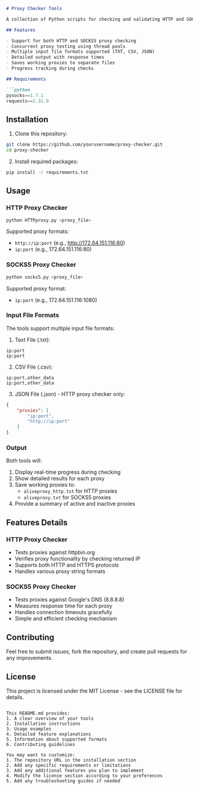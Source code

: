 
```markdown
# Proxy Checker Tools

A collection of Python scripts for checking and validating HTTP and SOCKS5 proxies.

## Features

- Support for both HTTP and SOCKS5 proxy checking
- Concurrent proxy testing using thread pools
- Multiple input file formats supported (TXT, CSV, JSON)
- Detailed output with response times
- Saves working proxies to separate files
- Progress tracking during checks

## Requirements

```python
pysocks==1.7.1
requests==2.31.0
```

## Installation

1. Clone this repository:
```bash
git clone https://github.com/yourusername/proxy-checker.git
cd proxy-checker
```

2. Install required packages:
```bash
pip install -r requirements.txt
```

## Usage

### HTTP Proxy Checker

```bash
python HTTPproxy.py <proxy_file>
```

Supported proxy formats:
- `http://ip:port` (e.g., http://172.64.151.116:80)
- `ip:port` (e.g., 172.64.151.116:80)

### SOCKS5 Proxy Checker

```bash
python socks5.py <proxy_file>
```

Supported proxy format:
- `ip:port` (e.g., 172.64.151.116:1080)

### Input File Formats

The tools support multiple input file formats:

1. Text File (.txt):
```
ip:port
ip:port
```

2. CSV File (.csv):
```
ip:port,other_data
ip:port,other_data
```

3. JSON File (.json) - HTTP proxy checker only:
```json
{
    "proxies": [
        "ip:port",
        "http://ip:port"
    ]
}
```

### Output

Both tools will:
1. Display real-time progress during checking
2. Show detailed results for each proxy
3. Save working proxies to:
   - `aliveproxy_http.txt` for HTTP proxies
   - `aliveproxy.txt` for SOCKS5 proxies
4. Provide a summary of active and inactive proxies

## Features Details

### HTTP Proxy Checker
- Tests proxies against httpbin.org
- Verifies proxy functionality by checking returned IP
- Supports both HTTP and HTTPS protocols
- Handles various proxy string formats

### SOCKS5 Proxy Checker
- Tests proxies against Google's DNS (8.8.8.8)
- Measures response time for each proxy
- Handles connection timeouts gracefully
- Simple and efficient checking mechanism

## Contributing

Feel free to submit issues, fork the repository, and create pull requests for any improvements.

## License

This project is licensed under the MIT License - see the LICENSE file for details.
```

This README.md provides:
1. A clear overview of your tools
2. Installation instructions
3. Usage examples
4. Detailed feature explanations
5. Information about supported formats
6. Contributing guidelines

You may want to customize:
1. The repository URL in the installation section
2. Add any specific requirements or limitations
3. Add any additional features you plan to implement
4. Modify the license section according to your preferences
5. Add any troubleshooting guides if needed

